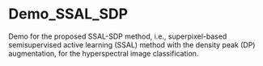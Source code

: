 # Demo_SSAL_SDP
Demo for the proposed SSAL-SDP method, i.e., superpixel-based semisupervised active learning (SSAL) method with the density peak (DP) augmentation, for the hyperspectral image classification.
